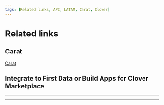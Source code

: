 ```yaml
---
tags: [Related links, API, LATAM, Carat, Clover]
---
```


# Related links

## Carat

[Carat](https://dev.softwareexpress.com.br/)


## Integrate to First Data or Build Apps for Clover Marketplace

---

<!-- type: row -->

<!-- type: card
title: Clover
description: Add semi-integrated payments to your iOS, Android or Windows POS using our attractive Clover Mini or Go hardware. 
[comment]: <> [Clover](https://www.clover.com/pos/integration-services)
-->

<!-- type: card
title: cardPointe Gateway
description: Securely process a wide range of credit, debit and alternative payment options, for both card-present and card-not-present transactions, with our complete set of APIs. Simply manage all transactions from one place, with the comprehensive CardPointe platform. 
[comment]: <> [cardPointe Gateway](https://developer.cardpointe.com/)
-->

<!-- type: card
title: Rapid Connect
description: One stop access to create, test, certify and deliver payment rich applications that seamlessly integrate to First Data Payment Systems. 
[comment]: <> [Rapid Connect](https://www.rapidconnect.com/rcpub/pubapp/RapidConnectPub/)
-->

<!-- type: card
title: Clover App Market
description: Develop Apps for the Clover Marketplace. 
[comment]: <> [Clover App Market](https://www.clover.com/appmarket)
-->

<!-- type: row-end -->

---
